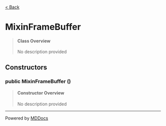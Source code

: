 [< Back](../README.md)
# MixinFrameBuffer #
>#### Class Overview ####
>No description provided
## Constructors ##
### public MixinFrameBuffer () ###
>#### Constructor Overview ####
>No description provided
>

---
Powered by [MDDocs](https://github.com/VRCube/MDDocs)